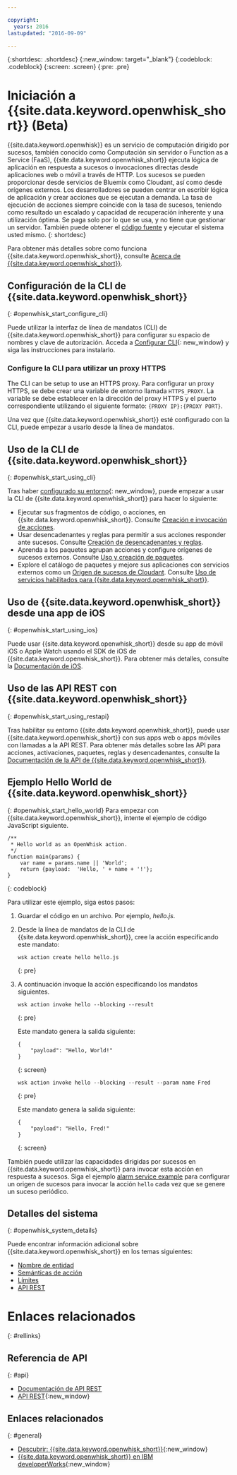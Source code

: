 ```yaml
---

copyright:
  years: 2016
lastupdated: "2016-09-09"

---
```


{:shortdesc: .shortdesc}
{:new_window: target="_blank"}
{:codeblock: .codeblock}
{:screen: .screen}
{:pre: .pre}

# Iniciación a {{site.data.keyword.openwhisk_short}} (Beta)


{{site.data.keyword.openwhisk}} es un servicio de computación dirigido por sucesos, también conocido como Computación sin servidor o Function as a Service (FaaS), {{site.data.keyword.openwhisk_short}} ejecuta lógica de aplicación en respuesta a sucesos o invocaciones directas desde aplicaciones web o móvil a través de HTTP. Los sucesos se pueden
proporcionar desde servicios de Bluemix como Cloudant, así como desde orígenes externos. Los desarrolladores se pueden centrar en escribir
lógica de aplicación y crear acciones que se ejecutan a demanda. La tasa de ejecución de acciones siempre coincide con la tasa de sucesos,
teniendo como resultado un escalado y capacidad de recuperación inherente y una utilización óptima. Se paga solo por lo que se usa,
y no tiene que gestionar un servidor. También puede obtener el [código fuente](https://github.com/openwhisk/openwhisk)
y ejecutar el sistema usted mismo.
{: shortdesc}

Para obtener más detalles sobre como funciona {{site.data.keyword.openwhisk_short}}, consulte [Acerca de {{site.data.keyword.openwhisk_short}}](./openwhisk_about.html).

## Configuración de la CLI de {{site.data.keyword.openwhisk_short}}
{: #openwhisk_start_configure_cli}

Puede utilizar la interfaz de línea de mandatos (CLI) de {{site.data.keyword.openwhisk_short}} para configurar su espacio de nombres y clave de autorización.
Acceda a [Configurar CLI](https://new-console.{DomainName}/openwhisk/cli){: new_window} y
siga las instrucciones para instalarlo.

### Configure la CLI para utilizar un proxy HTTPS

The CLI can be setup to use an HTTPS proxy. Para configurar un proxy HTTPS, se debe crear una variable de entorno llamada `HTTPS_PROXY`. La variable se debe establecer en la dirección del proxy HTTPS y el puerto correspondiente utilizando el siguiente formato:
`{PROXY IP}:{PROXY PORT}`.


Una vez que {{site.data.keyword.openwhisk_short}} esté configurado con la CLI, puede empezar a usarlo desde la línea de mandatos.

## Uso de la CLI de {{site.data.keyword.openwhisk_short}}
{: #openwhisk_start_using_cli}

Tras haber [configurado su entorno](https://new-console.{DomainName}/openwhisk/cli){: new_window}, puede empezar a usar la CLI de {{site.data.keyword.openwhisk_short}} para hacer lo siguiente:

* Ejecutar sus fragmentos de código, o acciones, en {{site.data.keyword.openwhisk_short}}. Consulte
[Creación e invocación de acciones](./openwhisk_actions.html).
* Usar desencadenantes y reglas para permitir a sus acciones responder ante sucesos. Consulte
[Creación de desencadenantes y reglas](./openwhisk_triggers_rules.html).
* Aprenda a los paquetes agrupan acciones y configure orígenes de sucesos externos. Consulte [Uso y
creación de paquetes](./openwhisk_packages.html).
* Explore el catálogo de paquetes y mejore sus aplicaciones con servicios externos como un
[Origen de sucesos de Cloudant](./openwhisk_catalog.html#openwhisk_catalog_cloudant). Consulte [Uso de servicios habilitados para {{site.data.keyword.openwhisk_short}}](./openwhisk_catalog.html).


## Uso de {{site.data.keyword.openwhisk_short}} desde una app de iOS
{: #openwhisk_start_using_ios}

Puede usar {{site.data.keyword.openwhisk_short}} desde su app de móvil iOS o Apple Watch usando el SDK de iOS de {{site.data.keyword.openwhisk_short}}. Para obtener más detalles, consulte la
[Documentación de iOS](./openwhisk_mobile_sdk.html).

## Uso de las API REST con {{site.data.keyword.openwhisk_short}}
{: #openwhisk_start_using_restapi}

Tras habilitar su entorno {{site.data.keyword.openwhisk_short}}, puede usar
{{site.data.keyword.openwhisk_short}} con sus apps web o apps móviles con llamadas a la API REST.
Para obtener más detalles
sobre las API para acciones, activaciones, paquetes, reglas y desencadenantes, consulte la
[Documentación de la API de {{site.data.keyword.openwhisk_short}}](https://new-console.{DomainName}/apidocs/98).

## Ejemplo Hello World de {{site.data.keyword.openwhisk_short}}
{: #openwhisk_start_hello_world}
Para empezar con {{site.data.keyword.openwhisk_short}}, intente el ejemplo de código JavaScript siguiente.

```
/**
 * Hello world as an OpenWhisk action.
 */
function main(params) {
    var name = params.name || 'World';
    return {payload:  'Hello, ' + name + '!'};
}
```
{: codeblock}

Para utilizar este ejemplo, siga estos pasos:

1. Guardar el código en un archivo. Por ejemplo, *hello.js*.

2. Desde la línea de mandatos de la CLI de {{site.data.keyword.openwhisk_short}}, cree la acción especificando este mandato:

    ```
    wsk action create hello hello.js
    ```
    {: pre}

3. A continuación invoque la acción especificando los mandatos siguientes.

    ```
    wsk action invoke hello --blocking --result
    ```
    {: pre}  

    Este mandato genera la salida siguiente:

    ```
    {
        "payload": "Hello, World!"
    }
    ```
    {: screen}

    ```
    wsk action invoke hello --blocking --result --param name Fred
    ```
    {: pre}  

    Este mandato genera la salida siguiente:

    ```
    {
        "payload": "Hello, Fred!"
    }
    ```
    {: screen}

También puede utilizar las capacidades dirigidas por sucesos en {{site.data.keyword.openwhisk_short}} para invocar
esta acción en respuesta a sucesos. Siga el ejemplo
[alarm service example](./openwhisk_packages.html#openwhisk_packages_trigger) para configurar un origen de sucesos para
invocar la acción `hello` cada vez que se genere un suceso periódico.


## Detalles del sistema
{: #openwhisk_system_details}

Puede encontrar información adicional sobre {{site.data.keyword.openwhisk_short}} en los temas siguientes:

* [Nombre de entidad](./openwhisk_reference.html#openwhisk_entities)
* [Semánticas de acción](./openwhisk_reference.html#openwhisk_semantics)
* [Límites](./openwhisk_reference.html#openwhisk_syslimits)
* [API REST](https://new-console.{DomainName}/apidocs/98)

# Enlaces relacionados
{: #rellinks}

## Referencia de API
{: #api}
* [Documentación de API REST](./openwhisk_reference.html#openwhisk_ref_restapi)
* [API REST](https://new-console.{DomainName}/apidocs/98){:new_window}

## Enlaces relacionados
{: #general}
* [Descubrir: {{site.data.keyword.openwhisk_short}}](http://www.ibm.com/cloud-computing/bluemix/openwhisk/){:new_window}
* [{{site.data.keyword.openwhisk_short}} en IBM developerWorks](https://developer.ibm.com/openwhisk/){:new_window}
